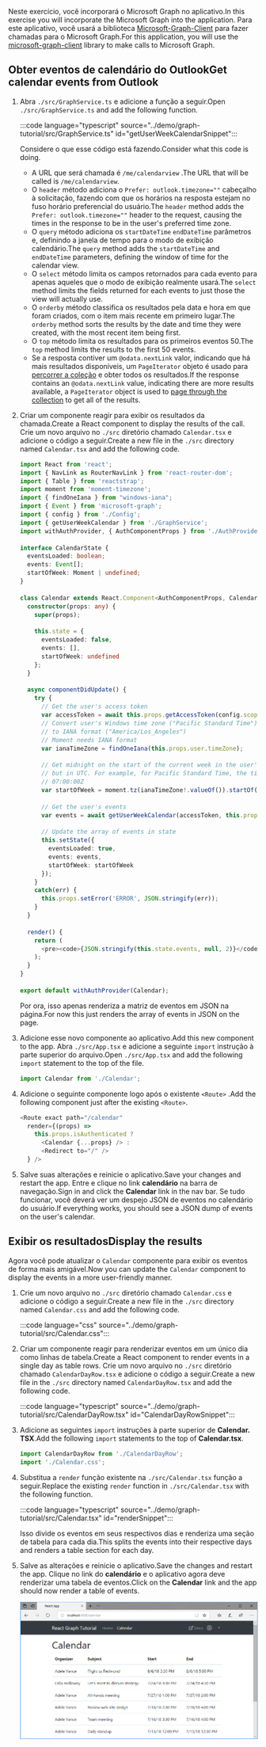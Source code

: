<!-- markdownlint-disable MD002 MD041 -->

<span data-ttu-id="2220c-101">Neste exercício, você incorporará o Microsoft Graph no aplicativo.</span><span class="sxs-lookup"><span data-stu-id="2220c-101">In this exercise you will incorporate the Microsoft Graph into the application.</span></span> <span data-ttu-id="2220c-102">Para este aplicativo, você usará a biblioteca [Microsoft-Graph-Client](https://github.com/microsoftgraph/msgraph-sdk-javascript) para fazer chamadas para o Microsoft Graph.</span><span class="sxs-lookup"><span data-stu-id="2220c-102">For this application, you will use the [microsoft-graph-client](https://github.com/microsoftgraph/msgraph-sdk-javascript) library to make calls to Microsoft Graph.</span></span>

## <a name="get-calendar-events-from-outlook"></a><span data-ttu-id="2220c-103">Obter eventos de calendário do Outlook</span><span class="sxs-lookup"><span data-stu-id="2220c-103">Get calendar events from Outlook</span></span>

1. <span data-ttu-id="2220c-104">Abra `./src/GraphService.ts` e adicione a função a seguir.</span><span class="sxs-lookup"><span data-stu-id="2220c-104">Open `./src/GraphService.ts` and add the following function.</span></span>

    :::code language="typescript" source="../demo/graph-tutorial/src/GraphService.ts" id="getUserWeekCalendarSnippet":::

    <span data-ttu-id="2220c-105">Considere o que esse código está fazendo.</span><span class="sxs-lookup"><span data-stu-id="2220c-105">Consider what this code is doing.</span></span>

    - <span data-ttu-id="2220c-106">A URL que será chamada é `/me/calendarview` .</span><span class="sxs-lookup"><span data-stu-id="2220c-106">The URL that will be called is `/me/calendarview`.</span></span>
    - <span data-ttu-id="2220c-107">O `header` método adiciona o `Prefer: outlook.timezone=""` cabeçalho à solicitação, fazendo com que os horários na resposta estejam no fuso horário preferencial do usuário.</span><span class="sxs-lookup"><span data-stu-id="2220c-107">The `header` method adds the `Prefer: outlook.timezone=""` header to the request, causing the times in the response to be in the user's preferred time zone.</span></span>
    - <span data-ttu-id="2220c-108">O `query` método adiciona os `startDateTime` `endDateTime` parâmetros e, definindo a janela de tempo para o modo de exibição calendário.</span><span class="sxs-lookup"><span data-stu-id="2220c-108">The `query` method adds the `startDateTime` and `endDateTime` parameters, defining the window of time for the calendar view.</span></span>
    - <span data-ttu-id="2220c-109">O `select` método limita os campos retornados para cada evento para apenas aqueles que o modo de exibição realmente usará.</span><span class="sxs-lookup"><span data-stu-id="2220c-109">The `select` method limits the fields returned for each events to just those the view will actually use.</span></span>
    - <span data-ttu-id="2220c-110">O `orderby` método classifica os resultados pela data e hora em que foram criados, com o item mais recente em primeiro lugar.</span><span class="sxs-lookup"><span data-stu-id="2220c-110">The `orderby` method sorts the results by the date and time they were created, with the most recent item being first.</span></span>
    - <span data-ttu-id="2220c-111">O `top` método limita os resultados para os primeiros eventos 50.</span><span class="sxs-lookup"><span data-stu-id="2220c-111">The `top` method limits the results to the first 50 events.</span></span>
    - <span data-ttu-id="2220c-112">Se a resposta contiver um `@odata.nextLink` valor, indicando que há mais resultados disponíveis, um `PageIterator` objeto é usado para [percorrer a coleção](https://docs.microsoft.com/graph/sdks/paging?tabs=typeScript) e obter todos os resultados.</span><span class="sxs-lookup"><span data-stu-id="2220c-112">If the response contains an `@odata.nextLink` value, indicating there are more results available, a `PageIterator` object is used to [page through the collection](https://docs.microsoft.com/graph/sdks/paging?tabs=typeScript) to get all of the results.</span></span>

1. <span data-ttu-id="2220c-113">Criar um componente reagir para exibir os resultados da chamada.</span><span class="sxs-lookup"><span data-stu-id="2220c-113">Create a React component to display the results of the call.</span></span> <span data-ttu-id="2220c-114">Crie um novo arquivo no `./src` diretório chamado `Calendar.tsx` e adicione o código a seguir.</span><span class="sxs-lookup"><span data-stu-id="2220c-114">Create a new file in the `./src` directory named `Calendar.tsx` and add the following code.</span></span>

    ```typescript
    import React from 'react';
    import { NavLink as RouterNavLink } from 'react-router-dom';
    import { Table } from 'reactstrap';
    import moment from 'moment-timezone';
    import { findOneIana } from "windows-iana";
    import { Event } from 'microsoft-graph';
    import { config } from './Config';
    import { getUserWeekCalendar } from './GraphService';
    import withAuthProvider, { AuthComponentProps } from './AuthProvider';

    interface CalendarState {
      eventsLoaded: boolean;
      events: Event[];
      startOfWeek: Moment | undefined;
    }

    class Calendar extends React.Component<AuthComponentProps, CalendarState> {
      constructor(props: any) {
        super(props);

        this.state = {
          eventsLoaded: false,
          events: [],
          startOfWeek: undefined
        };
      }

      async componentDidUpdate() {
        try {
          // Get the user's access token
          var accessToken = await this.props.getAccessToken(config.scopes);
          // Convert user's Windows time zone ("Pacific Standard Time")
          // to IANA format ("America/Los_Angeles")
          // Moment needs IANA format
          var ianaTimeZone = findOneIana(this.props.user.timeZone);

          // Get midnight on the start of the current week in the user's timezone,
          // but in UTC. For example, for Pacific Standard Time, the time value would be
          // 07:00:00Z
          var startOfWeek = moment.tz(ianaTimeZone!.valueOf()).startOf('week').utc();

          // Get the user's events
          var events = await getUserWeekCalendar(accessToken, this.props.user.timeZone, startOfWeek);

          // Update the array of events in state
          this.setState({
            eventsLoaded: true,
            events: events,
            startOfWeek: startOfWeek
          });
        }
        catch(err) {
          this.props.setError('ERROR', JSON.stringify(err));
        }
      }

      render() {
        return (
          <pre><code>{JSON.stringify(this.state.events, null, 2)}</code></pre>
        );
      }
    }

    export default withAuthProvider(Calendar);
    ```

    <span data-ttu-id="2220c-115">Por ora, isso apenas renderiza a matriz de eventos em JSON na página.</span><span class="sxs-lookup"><span data-stu-id="2220c-115">For now this just renders the array of events in JSON on the page.</span></span>

1. <span data-ttu-id="2220c-116">Adicione esse novo componente ao aplicativo.</span><span class="sxs-lookup"><span data-stu-id="2220c-116">Add this new component to the app.</span></span> <span data-ttu-id="2220c-117">Abra `./src/App.tsx` e adicione a seguinte `import` instrução à parte superior do arquivo.</span><span class="sxs-lookup"><span data-stu-id="2220c-117">Open `./src/App.tsx` and add the following `import` statement to the top of the file.</span></span>

    ```typescript
    import Calendar from './Calendar';
    ```

1. <span data-ttu-id="2220c-118">Adicione o seguinte componente logo após o existente `<Route>` .</span><span class="sxs-lookup"><span data-stu-id="2220c-118">Add the following component just after the existing `<Route>`.</span></span>

    ```typescript
    <Route exact path="/calendar"
      render={(props) =>
        this.props.isAuthenticated ?
          <Calendar {...props} /> :
          <Redirect to="/" />
      } />
    ```

1. <span data-ttu-id="2220c-119">Salve suas alterações e reinicie o aplicativo.</span><span class="sxs-lookup"><span data-stu-id="2220c-119">Save your changes and restart the app.</span></span> <span data-ttu-id="2220c-120">Entre e clique no link **calendário** na barra de navegação.</span><span class="sxs-lookup"><span data-stu-id="2220c-120">Sign in and click the **Calendar** link in the nav bar.</span></span> <span data-ttu-id="2220c-121">Se tudo funcionar, você deverá ver um despejo JSON de eventos no calendário do usuário.</span><span class="sxs-lookup"><span data-stu-id="2220c-121">If everything works, you should see a JSON dump of events on the user's calendar.</span></span>

## <a name="display-the-results"></a><span data-ttu-id="2220c-122">Exibir os resultados</span><span class="sxs-lookup"><span data-stu-id="2220c-122">Display the results</span></span>

<span data-ttu-id="2220c-123">Agora você pode atualizar o `Calendar` componente para exibir os eventos de forma mais amigável.</span><span class="sxs-lookup"><span data-stu-id="2220c-123">Now you can update the `Calendar` component to display the events in a more user-friendly manner.</span></span>

1. <span data-ttu-id="2220c-124">Crie um novo arquivo no `./src` diretório chamado `Calendar.css` e adicione o código a seguir.</span><span class="sxs-lookup"><span data-stu-id="2220c-124">Create a new file in the `./src` directory named `Calendar.css` and add the following code.</span></span>

    :::code language="css" source="../demo/graph-tutorial/src/Calendar.css":::

1. <span data-ttu-id="2220c-125">Criar um componente reagir para renderizar eventos em um único dia como linhas de tabela.</span><span class="sxs-lookup"><span data-stu-id="2220c-125">Create a React component to render events in a single day as table rows.</span></span> <span data-ttu-id="2220c-126">Crie um novo arquivo no `./src` diretório chamado `CalendarDayRow.tsx` e adicione o código a seguir.</span><span class="sxs-lookup"><span data-stu-id="2220c-126">Create a new file in the `./src` directory named `CalendarDayRow.tsx` and add the following code.</span></span>

    :::code language="typescript" source="../demo/graph-tutorial/src/CalendarDayRow.tsx" id="CalendarDayRowSnippet":::

1. <span data-ttu-id="2220c-127">Adicione as seguintes `import` instruções à parte superior de **Calendar. TSX**.</span><span class="sxs-lookup"><span data-stu-id="2220c-127">Add the following `import` statements to the top of **Calendar.tsx**.</span></span>

    ```typescript
    import CalendarDayRow from './CalendarDayRow';
    import './Calendar.css';
    ```

1. <span data-ttu-id="2220c-128">Substitua a `render` função existente na `./src/Calendar.tsx` função a seguir.</span><span class="sxs-lookup"><span data-stu-id="2220c-128">Replace the existing `render` function in `./src/Calendar.tsx` with the following function.</span></span>

    :::code language="typescript" source="../demo/graph-tutorial/src/Calendar.tsx" id="renderSnippet":::

    <span data-ttu-id="2220c-129">Isso divide os eventos em seus respectivos dias e renderiza uma seção de tabela para cada dia.</span><span class="sxs-lookup"><span data-stu-id="2220c-129">This splits the events into their respective days and renders a table section for each day.</span></span>

1. <span data-ttu-id="2220c-130">Salve as alterações e reinicie o aplicativo.</span><span class="sxs-lookup"><span data-stu-id="2220c-130">Save the changes and restart the app.</span></span> <span data-ttu-id="2220c-131">Clique no link do **calendário** e o aplicativo agora deve renderizar uma tabela de eventos.</span><span class="sxs-lookup"><span data-stu-id="2220c-131">Click on the **Calendar** link and the app should now render a table of events.</span></span>

    ![Uma captura de tela da tabela de eventos](./images/add-msgraph-01.png)
